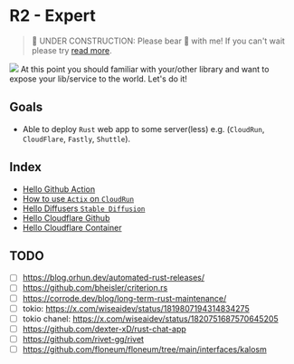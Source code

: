 # R2 - Expert

> 🚧 UNDER CONSTRUCTION: Please bear 🧸 with me! If you can't wait please try [read more](../../bye.md).

![](/assets/kat.png) <span class="speech-bubble">At this point you should familiar with your/other library and want to expose your lib/service to the world. Let's do it!</span>

## Goals

- Able to deploy `Rust` web app to some server(less) e.g. (`CloudRun`, `CloudFlare`, `Fastly`, `Shuttle`).

## Index

- [Hello Github Action](./hello-github-action.md)
- [How to use `Actix` on `CloudRun`](./hello-actix-cloudrun.md)
- [Hello Diffusers `Stable Diffusion`](./hello-diffusers-stable-diffusion.md)
- [Hello Cloudflare Github](./hello-cloudflare-github.md)
- [Hello Cloudflare Container](./hello-cloudflare-container.md)

## TODO

- [ ] https://blog.orhun.dev/automated-rust-releases/
- [ ] https://github.com/bheisler/criterion.rs
- [ ] https://corrode.dev/blog/long-term-rust-maintenance/
- [ ] tokio: https://x.com/wiseaidev/status/1819807194314834275
- [ ] tokio chanel: https://x.com/wiseaidev/status/1820751687570645205
- [ ] https://github.com/dexter-xD/rust-chat-app
- [ ] https://github.com/rivet-gg/rivet
- [ ] https://github.com/floneum/floneum/tree/main/interfaces/kalosm